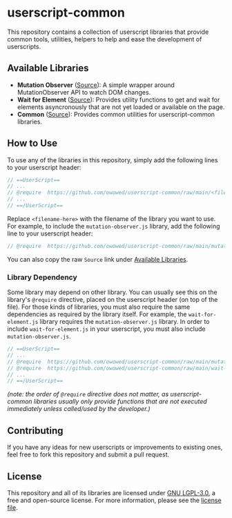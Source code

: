 # userscript-common

This repository contains a collection of userscript libraries that provide common tools, utilities, helpers to help and ease the development of userscripts.

## Available Libraries

- **Mutation Observer** ([Source][mos]): A simple wrapper around MutationObserver API to watch DOM changes.
- **Wait for Element** ([Source][wfes]): Provides utility functions to get and wait for elements asyncronously that are not yet loaded or available on the page.
- **Common** ([Source][common]): Provides common utilities for userscript-common libraries.

[mos]: https://github.com/owowed/userscript-common/raw/main/mutation-observer.js
[wfes]: https://github.com/owowed/userscript-common/raw/main/wait-for-element.js
[common]: https://github.com/owowed/userscript-common/raw/main/common.js

## How to Use

To use any of the libraries in this repository, simply add the following lines to your userscript header:

```javascript
// ==UserScript==
// ...
// @require  https://github.com/owowed/userscript-common/raw/main/<filename-here>.js
// ...
// ==/UserScript==
```

Replace `<filename-here>` with the filename of the library you want to use. For example, to include the `mutation-observer.js` library, add the following line to your userscript header:

```javascript
// @require  https://github.com/owowed/userscript-common/raw/main/mutation-observer.js
```

You can also copy the raw `Source` link under [Available Libraries](#available-libraries).

### Library Dependency

Some library may depend on other library. You can usually see this on the library's `@require` directive, placed on the userscript header (on top of the file). For those kinds of libraries, you must also require the same dependencies as required by the library itself. For example, the `wait-for-element.js` library requires the `mutation-observer.js` library. In order to include `wait-for-element.js` in your userscript, you must also include `mutation-observer.js`.

```javascript
// ==UserScript==
// ...
// @require  https://github.com/owowed/userscript-common/raw/main/mutation-observer.js
// @require  https://github.com/owowed/userscript-common/raw/main/wait-for-element.js
// ...
// ==/UserScript==
```

*(note: the order of `@require` directive does not matter, as userscript-common libraries usually only provide functions that are not executed immediately unless called/used by the developer.)*

## Contributing

If you have any ideas for new userscripts or improvements to existing ones, feel free to fork this repository and submit a pull request.

## License

This repository and all of its libraries are licensed under [GNU LGPL-3.0](https://www.gnu.org/licenses/lgpl-3.0.en.html), a free and open-source license. For more information, please see the [license file](https://github.com/owowed/userscript-common/blob/main/LICENSE.txt).
